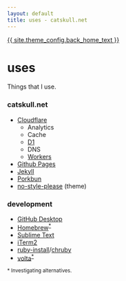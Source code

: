 ```yaml
---
layout: default
title: uses - catskull.net
---
```

<a href="/">{{ site.theme_config.back_home_text }}</a>

# uses

Things that I use.

### catskull.net
- [Cloudflare](https://www.cloudflare.com)
  - Analytics
  - Cache
  - [D1](https://developers.cloudflare.com/d1/)
  - DNS
  - [Workers](https://developers.cloudflare.com/workers/)
- [Github Pages](https://pages.github.com)
- [Jekyll](https://jekyllrb.com)
- [Porkbun](https://porkbun.com)
- [no-style-please](https://github.com/riggraz/no-style-please) (theme)

### development
- [GitHub Desktop](https://desktop.github.com)
- [Homebrew](https://brew.sh)<sup>[*](#disclaimers)</sup>
- [Sublime Text](https://www.sublimetext.com/index2)
- [iTerm2](https://iterm2.com)
- [ruby-install](https://github.com/postmodern/ruby-install)/[chruby](https://github.com/postmodern/chruby)
- [volta](https://volta.sh)<sup>[*](#disclaimers)</sup>

<footer>
  <small id="disclaimers">
    * Investigating alternatives.
  </small>
</footer>